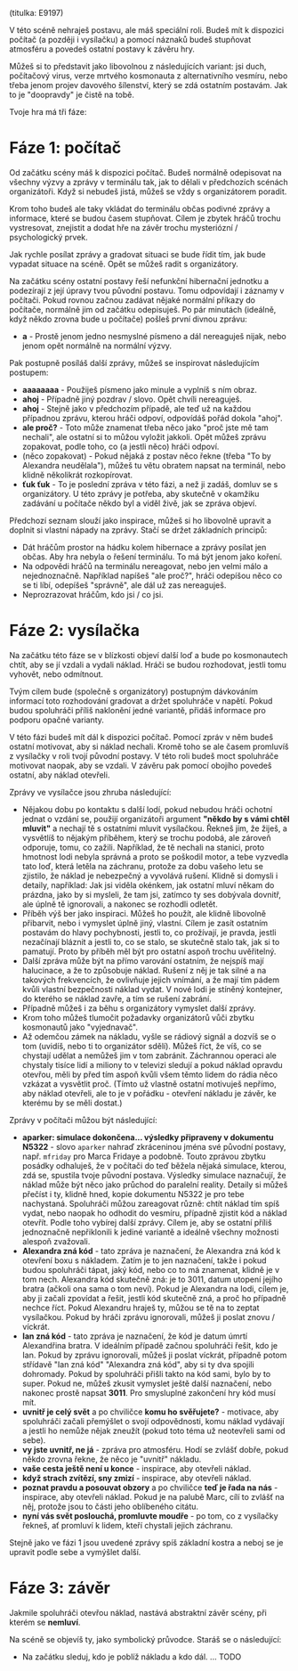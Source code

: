 (titulka: E9197)

V této scéně nehraješ postavu, ale máš speciální roli. Budeš mít k dispozici počítač (a později i vysílačku) a pomocí náznaků budeš stupňovat atmosféru a povedeš ostatní postavy k závěru hry.

Můžeš si to představit jako libovolnou z následujících variant: jsi duch, počítačový virus, verze mrtvého kosmonauta z alternativního vesmíru, nebo třeba jenom projev davového šílenství, který se zdá ostatním postavám. Jak to je "doopravdy" je čistě na tobě.

Tvoje hra má tři fáze:

# Fáze 1: počítač

Od začátku scény máš k dispozici počítač. Budeš normálně odepisovat na všechny výzvy a zprávy v terminálu tak, jak to dělali v předchozích scénách organizátoři. Když si nebudeš jistá, můžeš se vždy s organizátorem poradit.

Krom toho budeš ale taky vkládat do terminálu občas podivné zprávy a informace, které se budou časem stupňovat. Cílem je zbytek hráčů trochu vystresovat, znejistit a dodat hře na závěr trochu mysteriózní / psychologický prvek.

Jak rychle posílat zprávy a gradovat situaci se bude řídit tím, jak bude vypadat situace na scéně. Opět se můžeš radit s organizátory.

Na začátku scény ostatní postavy řeší nefunkční hibernační jednotku a podezírají z její úpravy tvou původní postavu. Tomu odpovídají i záznamy v počítači. Pokud rovnou začnou zadávat nějaké normální příkazy do počítače, normálně jim od začátku odepisuješ. Po pár minutách (ideálně, když někdo zrovna bude u počítače) pošleš první divnou zprávu:

- __a__ - Prostě jenom jedno nesmyslné písmeno a dál nereaguješ nijak, nebo jenom opět normálně na normální výzvy.

Pak postupně posíláš další zprávy, můžeš se inspirovat následujícím postupem:

- __aaaaaaaa__ - Použiješ písmeno jako minule a vyplníš s ním obraz.
- __ahoj__ - Případně jiný pozdrav / slovo. Opět chvíli nereaguješ.
- __ahoj__ - Stejně jako v předchozím případě, ale teď už na každou případnou zprávu, kterou hráči odpoví, odpovídáš pořád dokola "ahoj".
- __ale proč?__ - Toto může znamenat třeba něco jako "proč jste mě tam nechali", ale ostatní si to můžou vyložit jakkoli. Opět můžeš zprávu zopakovat, podle toho, co (a jestli něco) hráči odpoví.
- (něco zopakovat) - Pokud nějaká z postav něco řekne (třeba "To by Alexandra neudělala"), můžeš tu větu obratem napsat na terminál, nebo klidně několikrát rozkopírovat.
- __ťuk ťuk__ - To je poslední zpráva v této fázi, a než ji zadáš, domluv se s organizátory. U této zprávy je potřeba, aby skutečně v okamžiku zadávání u počítače někdo byl a viděl živě, jak se zpráva objeví.

Předchozí seznam slouží jako inspirace, můžeš si ho libovolně upravit a doplnit si vlastní nápady na zprávy. Stačí se držet základních principů:

- Dát hráčům prostor na hádku kolem hibernace a zprávy posílat jen občas. Aby hra nebyla o řešení terminálu. To má být jenom jako koření.
- Na odpovědi hráčů na terminálu nereagovat, nebo jen velmi málo a nejednoznačně. Například napíšeš "ale proč?", hráči odepíšou něco co se ti líbí, odepíšeš "správně", ale dál už zas nereaguješ.
- Neprozrazovat hráčům, kdo jsi / co jsi.

# Fáze 2: vysílačka

Na začátku této fáze se v blízkosti objeví další loď a bude po kosmonautech chtít, aby se jí vzdali a vydali náklad. Hráči se budou rozhodovat, jestli tomu vyhovět, nebo odmítnout.

Tvým cílem bude (společně s organizátory) postupným dávkováním informací toto rozhodování gradovat a držet spoluhráče v napětí. Pokud budou spoluhráči příliš naklonění jedné variantě, přidáš informace pro podporu opačné varianty.

V této fázi budeš mít dál k dispozici počítač. Pomocí zpráv v něm budeš ostatní motivovat, aby si náklad nechali. Kromě toho se ale časem promluvíš z vysílačky v roli tvojí původní postavy. V této roli budeš moct spoluhráče motivovat naopak, aby se vzdali. V závěru pak pomocí obojího povedeš ostatní, aby náklad otevřeli.

Zprávy ve vysílačce jsou zhruba následující:

- Nějakou dobu po kontaktu s další lodí, pokud nebudou hráči ochotní jednat o vzdání se, použijí organizátoři argument __"někdo by s vámi chtěl mluvit"__ a nechají tě s ostatními mluvit vysílačkou. Řekneš jim, že žiješ, a vysvětlíš to nějakým příběhem, který se trochu podobá, ale zároveň odporuje, tomu, co zažili. Například, že tě nechali na stanici, proto hmotnost lodi nebyla správná a proto se poškodil motor, a tebe vyzvedla tato loď, která letěla na záchranu, protože za dobu vašeho letu se zjistilo, že náklad je nebezpečný a vyvolává rušení. Klidně si domysli i detaily, například: Jak jsi viděla okénkem, jak ostatní mluví někam do prázdna, jako by si mysleli, že tam jsi, zatímco ty ses dobývala dovnitř, ale úplně tě ignorovali, a nakonec se rozhodli odletět.
- Příběh výš ber jako inspiraci. Můžeš ho použít, ale klidně libovolně přibarvit, nebo i vymyslet úplně jiný, vlastní. Cílem je zasít ostatním postavám do hlavy pochybnosti, jestli to, co prožívají, je pravda, jestli nezačínají bláznit a jestli to, co se stalo, se skutečně stalo tak, jak si to pamatují. Proto by příběh měl být pro ostatní aspoň trochu uvěřitelný.
- Další zpráva může být na přímo varování ostatním, že nejspíš mají halucinace, a že to způsobuje náklad. Rušení z něj je tak silné a na takových frekvencích, že ovlivňuje jejich vnímání, a že mají tím pádem kvůli vlastní bezpečnosti náklad vydat. V nové lodi je stíněný kontejner, do kterého se náklad zavře, a tím se rušení zabrání.
- Případně můžeš i za běhu s organizátory vymyslet další zprávy.
- Krom toho můžeš tlumočit požadavky organizátorů vůči zbytku kosmonautů jako "vyjednavač".
- Až odemčou zámek na nákladu, vyšle se rádiový signál a dozvíš se o tom (uvidíš, nebo ti to organizátor sdělí). Můžeš říct, že víš, co se chystají udělat a nemůžeš jim v tom zabránit. Záchrannou operaci ale chystaly tisíce lidí a miliony to v televizi sledují a pokud náklad opravdu otevřou, měli by před tím aspoň kvůli všem těmto lidem do rádia něco vzkázat a vysvětlit proč. (Tímto už vlastně ostatní motivuješ nepřímo, aby náklad otevřeli, ale to je v pořádku - otevření nákladu je závěr, ke kterému by se měli dostat.)

Zprávy v počítači můžou být následující:

- __aparker: simulace dokončena... výsledky připraveny v dokumentu N5322__ - slovo `aparker` nahraď zkráceninou jména své původní postavy, např. `mfriday` pro Marca Fridaye a podobně. Touto zprávou zbytku posádky odhaluješ, že v počítači do teď běžela nějaká simulace, kterou, zdá se, spustila tvoje původní postava. Výsledky simulace naznačují, že náklad může být něco jako průchod do paralelní reality. Detaily si můžeš přečíst i ty, klidně hned, kopie dokumentu N5322 je pro tebe nachystaná. Spoluhráči můžou zareagovat různě: chtít náklad tím spíš vydat, nebo naopak ho odhodit do vesmíru, případně zjistit kód a náklad otevřít. Podle toho vybírej další zprávy. Cílem je, aby se ostatní příliš jednoznačně nepřiklonili k jediné variantě a ideálně všechny možnosti alespoň zvažovali.
- __Alexandra zná kód__ - tato zpráva je naznačení, že Alexandra zná kód k otevření boxu s nákladem. Zatím je to jen naznačení, takže i pokud budou spoluhráči tápat, jaký kód, nebo co to má znamenat, klidně je v tom nech. Alexandra kód skutečně zná: je to 3011, datum utopení jejího bratra (ačkoli ona sama o tom neví). Pokud je Alexandra na lodi, cílem je, aby ji začali zpovídat a řešit, jestli kód skutečně zná, a proč ho případně nechce říct. Pokud Alexandru hraješ ty, můžou se tě na to zeptat vysílačkou. Pokud by hráči zprávu ignorovali, můžeš ji poslat znovu / víckrát.
- __Ian zná kód__ - tato zpráva je naznačení, že kód je datum úmrtí Alexandřina bratra. V ideálním případě začnou spoluhráči řešit, kdo je Ian. Pokud by zprávu ignorovali, můžeš ji poslat víckrát, případně potom střídavě "Ian zná kód" "Alexandra zná kód", aby si ty dva spojili dohromady. Pokud by spoluhráči přišli takto na kód sami, bylo by to super. Pokud ne, můžeš zkusit vymyslet ještě další naznačení, nebo nakonec prostě napsat __3011__. Pro smysluplné zakončení hry kód musí mít.
- __uvnitř je celý svět__ a po chviličce __komu ho svěřujete?__ - motivace, aby spoluhráči začali přemýšlet o svojí odpovědnosti, komu náklad vydávají a jestli ho nemůže nějak zneužít (pokud toto téma už neotevřeli sami od sebe).
- __vy jste uvnitř, ne já__ - zpráva pro atmosféru. Hodí se zvlášť dobře, pokud někdo zrovna řekne, že něco je "uvnitř" nákladu.
- __vaše cesta ještě není u konce__ - inspirace, aby otevřeli náklad.
- __když strach zvítězí, sny zmizí__ - inspirace, aby otevřeli náklad.
- __poznat pravdu a posouvat obzory__ a po chviličce __teď je řada na nás__ - inspirace, aby otevřeli náklad. Pokud je na palubě Marc, cílí to zvlášť na něj, protože jsou to části jeho oblíbeného citátu.
- __nyní vás svět poslouchá, promluvte moudře__ - po tom, co z vysílačky řekneš, ať promluví k lidem, kteří chystali jejich záchranu.

Stejně jako ve fázi 1 jsou uvedené zprávy spíš základní kostra a neboj se je upravit podle sebe a vymýšlet další.

# Fáze 3: závěr

Jakmile spoluhráči otevřou náklad, nastává abstraktní závěr scény, při kterém se __nemluví__.

Na scéně se objevíš ty, jako symbolický průvodce. Staráš se o následující:

- Na začátku sleduj, kdo je poblíž nákladu a kdo dál. ... TODO
